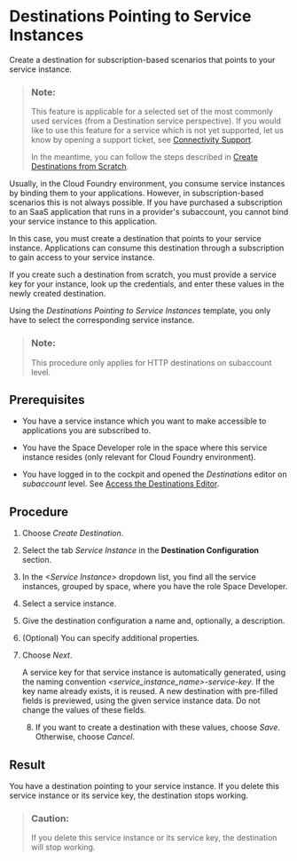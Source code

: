 <!-- loio685f383cebb54c009b2fac633b32c90f -->

# Destinations Pointing to Service Instances

Create a destination for subscription-based scenarios that points to your service instance.

> ### Note:  
> This feature is applicable for a selected set of the most commonly used services \(from a Destination service perspective\). If you would like to use this feature for a service which is not yet supported, let us know by opening a support ticket, see [Connectivity Support](connectivity-support-e5580c5.md).
> 
> In the meantime, you can follow the steps described in [Create Destinations from Scratch](create-destinations-from-scratch-5eba623.md).

Usually, in the Cloud Foundry environment, you consume service instances by binding them to your applications. However, in subscription-based scenarios this is not always possible. If you have purchased a subscription to an SaaS application that runs in a provider's subaccount, you cannot bind your service instance to this application.

In this case, you must create a destination that points to your service instance. Applications can consume this destination through a subscription to gain access to your service instance.

If you create such a destination from scratch, you must provide a service key for your instance, look up the credentials, and enter these values in the newly created destination.

Using the *Destinations Pointing to Service Instances* template, you only have to select the corresponding service instance.

> ### Note:  
> This procedure only applies for HTTP destinations on subaccount level.



<a name="loio685f383cebb54c009b2fac633b32c90f__section_uyl_2x4_slb"/>

## Prerequisites

-   You have a service instance which you want to make accessible to applications you are subscribed to.

-   You have the Space Developer role in the space where this service instance resides \(only relevant for Cloud Foundry environment\).

-   You have logged in to the cockpit and opened the *Destinations* editor on *subaccount* level. See [Access the Destinations Editor](access-the-destinations-editor-82ca377.md).




## Procedure

1.  Choose *Create Destination*.
2.  Select the tab *Service Instance* in the **Destination Configuration** section.
3.  In the *<Service Instance\>* dropdown list, you find all the service instances, grouped by space, where you have the role Space Developer.
4.  Select a service instance.
5.  Give the destination configuration a name and, optionally, a description.
6.  \(Optional\) You can specify additional properties.
7.  Choose *Next*.

    A service key for that service instance is automatically generated, using the naming convention *<service\_instance\_name\>-service-key*. If the key name already exists, it is reused. A new destination with pre-filled fields is previewed, using the given service instance data. Do not change the values of these fields.

    8. If you want to create a destination with these values, choose *Save*. Otherwise, choose *Cancel*.




<a name="loio685f383cebb54c009b2fac633b32c90f__section_cml_nx4_slb"/>

## Result

You have a destination pointing to your service instance. If you delete this service instance or its service key, the destination stops working.

> ### Caution:  
> If you delete this service instance or its service key, the destination will stop working.

